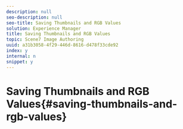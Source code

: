 ```yaml
---
description: null
seo-description: null
seo-title: Saving Thumbnails and RGB Values
solution: Experience Manager
title: Saving Thumbnails and RGB Values
topic: Scene7 Image Authoring
uuid: a31b3058-4f29-446d-8616-d478f33cde92
index: y
internal: n
snippet: y
---
```


# Saving Thumbnails and RGB Values{#saving-thumbnails-and-rgb-values}

